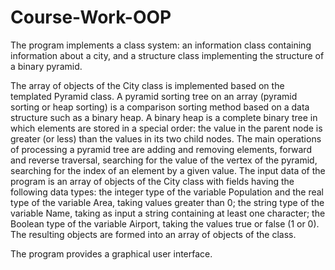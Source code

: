 # Course-Work-OOP
The program implements a class system: an information class containing information about a city, and a structure class implementing the structure of a binary pyramid.

The array of objects of the City class is implemented based on the templated Pyramid class.
A pyramid sorting tree on an array (pyramid sorting or heap sorting) is a comparison sorting method based on a data structure such as a binary heap. 
A binary heap is a complete binary tree in which elements are stored in a special order: the value in the parent node is greater (or less) than the values in its two child nodes.
The main operations of processing a pyramid tree are adding and removing elements, forward and reverse traversal, searching for the value of the vertex of the pyramid, searching for the index of an element by a given value.
The input data of the program is an array of objects of the City class with fields having the following data types: the integer type of the variable Population and the real type of the variable Area, taking values greater than 0; the string type of the variable Name, taking as input a string containing at least one character; the Boolean type of the variable Airport, taking the values true or false (1 or 0). The resulting objects are formed into an array of objects of the class.

The program provides a graphical user interface.
